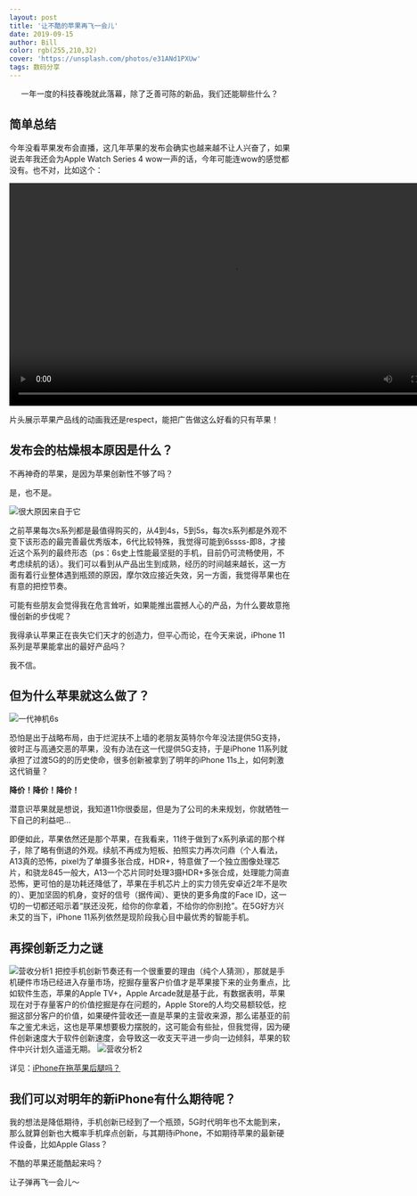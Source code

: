 ```yaml
---
layout: post
title: '让不酷的苹果再飞一会儿'
date: 2019-09-15
author: Bill
color: rgb(255,210,32)
cover: 'https://unsplash.com/photos/e31ANd1PXUw'
tags: 数码分享
---
```


<center>一年一度的科技春晚就此落幕，除了乏善可陈的新品，我们还能聊些什么？</center>

## 简单总结

今年没看苹果发布会直播，这几年苹果的发布会确实也越来越不让人兴奋了，如果说去年我还会为Apple Watch Series 4 wow一声的话，今年可能连wow的感觉都没有。也不对，比如这个：

<video src="https://v.qq.com/x/cover/gshiq8iu4p194mg/d0925xo0upj.html" width="800" height="400"
controls="controls"></video> 

片头展示苹果产品线的动画我还是respect，能把广告做这么好看的只有苹果！


## 发布会的枯燥根本原因是什么？

不再神奇的苹果，是因为苹果创新性不够了吗？

是，也不是。

![很大原因来自于它](https://i0.hdslb.com/bfs/article/491676b4e296599d3be990dd8b1109d0ef58c1aa.jpg@1320w_760h.webp "英特尔logo")

之前苹果每次s系列都是最值得购买的，从4到4s，5到5s，每次s系列都是外观不变下该形态的最完善最优秀版本，6代比较特殊，我觉得可能到6ssss-即8，才接近这个系列的最终形态（ps：6s史上性能最坚挺的手机，目前仍可流畅使用，不考虑续航的话）。我们可以看到从产品出生到成熟，经历的时间越来越长，这一方面有着行业整体遇到瓶颈的原因，摩尔效应接近失效，另一方面，我觉得苹果也在有意的把控节奏。

可能有些朋友会觉得我在危言耸听，如果能推出震撼人心的产品，为什么要故意拖慢创新的步伐呢？

我得承认苹果正在丧失它们天才的创造力，但平心而论，在今天来说，iPhone 11系列是苹果能拿出的最好产品吗？

我不信。

## 但为什么苹果就这么做了？

![一代神机6s](https://gss3.bdstatic.com/-Po3dSag_xI4khGkpoWK1HF6hhy/baike/c0%3Dbaike80%2C5%2C5%2C80%2C26/sign=267ccd4a99ef76c6c4dff379fc7f969f/faedab64034f78f03497859870310a55b3191c38.jpg "6s图片")

恐怕是出于战略布局，由于烂泥扶不上墙的老朋友英特尔今年没法提供5G支持，彼时正与高通交恶的苹果，没有办法在这一代提供5G支持，于是iPhone 11系列就承担了过渡5G的的历史使命，很多创新被拿到了明年的iPhone 11s上，如何刺激这代销量？

**降价！降价！降价！**

潜意识苹果就是想说，我知道11你很委屈，但是为了公司的未来规划，你就牺牲一下自己的利益吧...

即便如此，苹果依然还是那个苹果，在我看来，11终于做到了x系列承诺的那个样子，除了略有倒退的外观。续航不再成为短板、拍照实力再次问鼎（个人看法，A13真的恐怖，pixel为了单摄多张合成，HDR+，特意做了一个独立图像处理芯片，和骁龙845一般大，A13一个芯片同时处理3摄HDR+多张合成，处理能力简直恐怖，更可怕的是功耗还降低了，苹果在手机芯片上的实力领先安卓近2年不是吹的）、更加坚固的机身，变好的信号（据传闻）、更快的更多角度的Face ID，这一切的一切都还昭示着“朕还没死，给你的你拿着，不给你的你别抢”。在5G好方兴未艾的当下，iPhone 11系列依然是现阶段我心目中最优秀的智能手机。

## 再探创新乏力之谜
![营收分析1](http://pics5.baidu.com/feed/a9d3fd1f4134970a288092a9ef51bdcda5865de1.jpeg?token=8ddef830b3426972d9f532ed99c15d21&s=14A27D321FD858CA04D561CE0000E0B2 "各业务营收占比")
把控手机创新节奏还有一个很重要的理由（纯个人猜测），那就是手机硬件市场已经进入存量市场，挖掘存量客户价值才是苹果接下来的业务重点，比如软件生态，苹果的Apple TV+，Apple Arcade就是基于此，有数据表明，苹果现在对于存量客户的价值挖掘是存在问题的，Apple Store的人均交易额较低，挖掘这部分客户的价值，如果硬件营收还一直是苹果的主营收来源，那么诺基亚的前车之鉴尤未远，这也是苹果想要极力摆脱的，这可能会有些扯，但我觉得，因为硬件创新速度大于软件创新速度，会导致这一收支天平进一步向一边倾斜，苹果的软件中兴计划久遥遥无期。
![营收分析2](http://pics0.baidu.com/feed/377adab44aed2e73834b9112fd9acd8e86d6fa8a.jpeg?token=95d3d2d81fde5a8850109cf5af832066&s=80B06C3215495D410465D4DA0000D0B3 "各业务营收占比")

详见：[iPhone在拖苹果后腿吗？](http://baijiahao.baidu.com/s?id=1644355754886582186&wfr=spider&for=pc "悬停显示")


## 我们可以对明年的新iPhone有什么期待呢？

我的想法是降低期待，手机创新已经到了一个瓶颈，5G时代明年也不太能到来，那么就算创新也大概率手机痒点创新，与其期待iPhone，不如期待苹果的最新硬件设备，比如Apple Glass？

不酷的苹果还能酷起来吗？

让子弹再飞一会儿～

